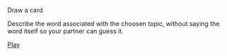 Draw a card

Describe the word associated with the choosen topic, without saying the word itself so your partner can guess it.

[Play](https://aparkinbotswana.github.io/describethingsgood/)
